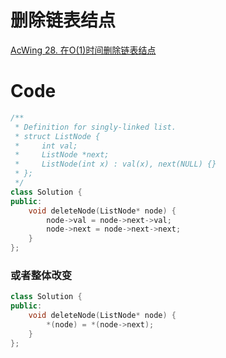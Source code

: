 # 删除链表结点
[AcWing 28. 在O(1)时间删除链表结点](https://www.acwing.com/problem/content/85/)

# Code
```cpp
/**
 * Definition for singly-linked list.
 * struct ListNode {
 *     int val;
 *     ListNode *next;
 *     ListNode(int x) : val(x), next(NULL) {}
 * };
 */
class Solution {
public:
    void deleteNode(ListNode* node) {
        node->val = node->next->val;
        node->next = node->next->next;
    }
};
```
### 或者整体改变
```cpp
class Solution {
public:
    void deleteNode(ListNode* node) {
        *(node) = *(node->next);
    }
};
```